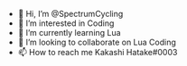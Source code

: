 - 👋 Hi, I’m @SpectrumCycling
- 👀 I’m interested in Coding
- 🌱 I’m currently learning Lua
- 💞️ I’m looking to collaborate on Lua Coding
- 📫 How to reach me Kakashi Hatake#0003

<!---
SpectrumCycling/SpectrumCycling is a ✨ special ✨ repository because its `README.md` (this file) appears on your GitHub profile.
You can click the Preview link to take a look at your changes.
--->
